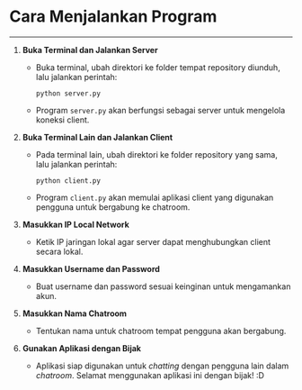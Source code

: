# Cara Menjalankan Program

---

1. **Buka Terminal dan Jalankan Server**
   - Buka terminal, ubah direktori ke folder tempat repository diunduh, lalu jalankan perintah:
     ```
     python server.py
     ```
   - Program `server.py` akan berfungsi sebagai server untuk mengelola koneksi client.

2. **Buka Terminal Lain dan Jalankan Client**
   - Pada terminal lain, ubah direktori ke folder repository yang sama, lalu jalankan perintah:
     ```
     python client.py
     ```
   - Program `client.py` akan memulai aplikasi client yang digunakan pengguna untuk bergabung ke chatroom.

3. **Masukkan IP Local Network**
   - Ketik IP jaringan lokal agar server dapat menghubungkan client secara lokal.

4. **Masukkan Username dan Password**
   - Buat username dan password sesuai keinginan untuk mengamankan akun.

5. **Masukkan Nama Chatroom**
   - Tentukan nama untuk chatroom tempat pengguna akan bergabung.

6. **Gunakan Aplikasi dengan Bijak**
   - Aplikasi siap digunakan untuk _chatting_ dengan pengguna lain dalam _chatroom_. Selamat menggunakan aplikasi ini dengan bijak! :D
